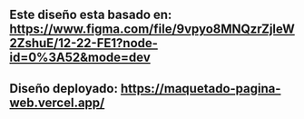 ## Este diseño esta basado en: https://www.figma.com/file/9vpyo8MNQzrZjleW2ZshuE/12-22-FE1?node-id=0%3A52&mode=dev

## Diseño deployado: https://maquetado-pagina-web.vercel.app/
